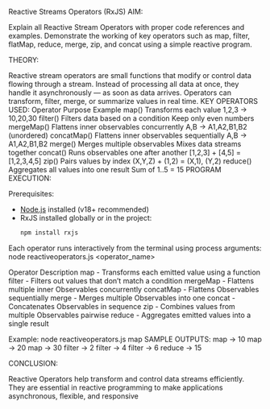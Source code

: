 Reactive Streams Operators (RxJS) AIM:

Explain all Reactive Stream Operators with proper code references and examples. Demonstrate the working of key operators such as map, filter, flatMap, reduce, merge, zip, and concat using a simple reactive program.

THEORY:

Reactive stream operators are small functions that modify or control data flowing through a stream. Instead of processing all data at once, they handle it asynchronously — as soon as data arrives. Operators can transform, filter, merge, or summarize values in real time.
KEY OPERATORS USED: Operator Purpose Example map() Transforms each value 1,2,3 → 10,20,30 filter() Filters data based on a condition Keep only even numbers mergeMap() Flattens inner observables concurrently A,B → A1,A2,B1,B2 (unordered) concatMap() Flattens inner observables sequentially A,B → A1,A2,B1,B2 merge() Merges multiple observables Mixes data streams together concat() Runs observables one after another [1,2,3] + [4,5] = [1,2,3,4,5] zip() Pairs values by index (X,Y,Z) + (1,2) = (X,1), (Y,2) reduce() Aggregates all values into one result Sum of 1..5 = 15 PROGRAM EXECUTION:

Prerequisites:
- [Node.js](https://nodejs.org/) installed (v18+ recommended)
- RxJS installed globally or in the project:
  ```bash
  npm install rxjs

Each operator runs interactively from the terminal using process arguments:
node reactiveoperators.js <operator_name>

Operator	   Description
map	      -   Transforms each emitted value using a function
filter	  -   Filters out values that don’t match a condition
mergeMap	-   Flattens multiple inner Observables concurrently
concatMap	-   Flattens Observables sequentially
merge	    -   Merges multiple Observables into one
concat	  -   Concatenates Observables in sequence
zip	      -   Combines values from multiple Observables pairwise
reduce	  -   Aggregates emitted values into a single result

  

Example:
node reactiveoperators.js map
SAMPLE OUTPUTS: map -> 10 map -> 20 map -> 30
filter -> 2 filter -> 4 filter -> 6
reduce -> 15

CONCLUSION:

Reactive Operators help transform and control data streams efficiently. They are essential in reactive programming to make applications asynchronous, flexible, and responsive
